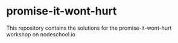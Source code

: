 # promise-it-wont-hurt
This repository contains the solutions for the promise-it-wont-hurt workshop on nodeschool.io
